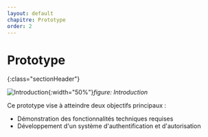 ```yaml
---
layout: default
chapitre: Prototype
order: 2
---
```


# Prototype 
{:class="sectionHeader"}


<!-- new slide -->

<!-- TODO : Insertion d'une #image qui représent les deux objectifs de prototype -->

![Introduction](/prototype/introduction/images/introduction.jpg){:width="50%"}*figure: Introduction*

<!-- note -->

Ce prototype vise à atteindre deux objectifs principaux :
- Démonstration des fonctionnalités techniques requises
- Développement d'un système d'authentification et d'autorisation

<!-- new slide -->
